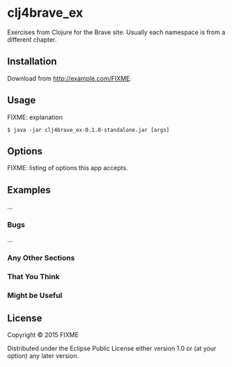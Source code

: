 # clj4brave_ex

Exercises from Clojure for the Brave site.
Usually each namespace is from a different chapter.

## Installation

Download from http://example.com/FIXME.

## Usage

FIXME: explanation

    $ java -jar clj4brave_ex-0.1.0-standalone.jar [args]

## Options

FIXME: listing of options this app accepts.

## Examples

...

### Bugs

...

### Any Other Sections
### That You Think
### Might be Useful

## License

Copyright © 2015 FIXME

Distributed under the Eclipse Public License either version 1.0 or (at
your option) any later version.
